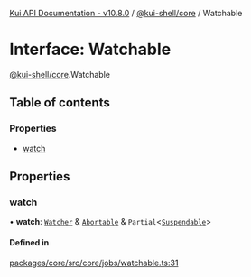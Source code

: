[Kui API Documentation - v10.8.0](../README.md) / [@kui-shell/core](../modules/kui_shell_core.md) / Watchable

# Interface: Watchable

[@kui-shell/core](../modules/kui_shell_core.md).Watchable

## Table of contents

### Properties

- [watch](kui_shell_core.Watchable.md#watch)

## Properties

### watch

• **watch**: [`Watcher`](kui_shell_core.Watcher.md) & [`Abortable`](kui_shell_core.Abortable.md) & `Partial`<[`Suspendable`](../modules/kui_shell_core.md#suspendable)\>

#### Defined in

[packages/core/src/core/jobs/watchable.ts:31](https://github.com/kubernetes-sigs/kui/blob/kui/packages/core/src/core/jobs/watchable.ts#L31)

